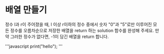 # 배열 만들기
정수 l과 r이 주어졌을 때, l 이상 r이하의 정수 중에서 숫자 "0"과 "5"로만 이루어진 모든 정수를 오름차순으로 저장한 배열을 return 하는 solution 함수를 완성해 주세요.
만약 그러한 정수가 없다면, -1이 담긴 배열을 return 합니다.

'''javascript
print("hello");
'''
